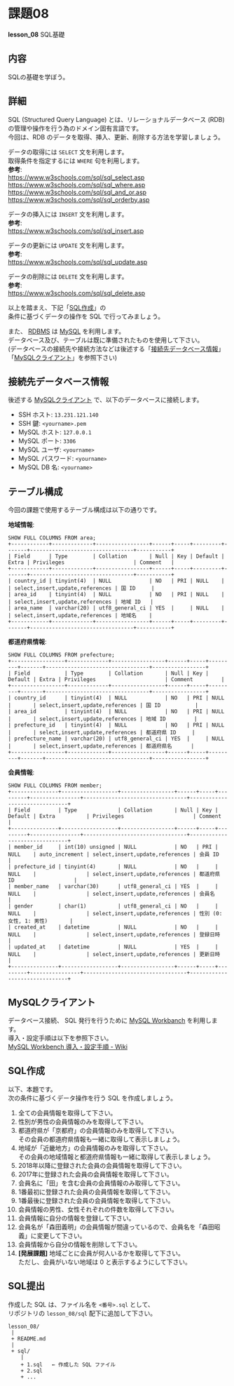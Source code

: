 # 課題08

**lesson_08** SQL基礎

## 内容

SQLの基礎を学ぼう。

## 詳細

SQL (Structured Query Language) とは、リレーショナルデータベース (RDB) の管理や操作を行う為のドメイン固有言語です。  
今回は、RDB のデータを取得、挿入、更新、削除する方法を学習しましょう。

データの取得には `SELECT` 文を利用します。  
取得条件を指定するには `WHERE` 句を利用します。  
**参考**:  
https://www.w3schools.com/sql/sql_select.asp  
https://www.w3schools.com/sql/sql_where.asp  
https://www.w3schools.com/sql/sql_and_or.asp  
https://www.w3schools.com/sql/sql_orderby.asp

データの挿入には `INSERT` 文を利用します。  
**参考**:  
https://www.w3schools.com/sql/sql_insert.asp

データの更新には `UPDATE` 文を利用します。  
**参考**:  
https://www.w3schools.com/sql/sql_update.asp

データの削除には `DELETE` 文を利用します。  
**参考**:  
https://www.w3schools.com/sql/sql_delete.asp

以上を踏まえ、下記「[SQL作成](#SQL作成)」の  
条件に基づくデータの操作を SQL で行ってみましょう。

また、 [RDBMS](https://ja.wikipedia.org/wiki/関係データベース管理システム) は [MySQL](https://www.mysql.com/jp/) を利用します。  
データベース及び、テーブルは既に準備されたものを使用して下さい。  
(データベースの接続先や接続方法などは後述する「[接続先データベース情報](#接続先データベース情報)」「[MySQLクライアント](#MySQLクライアント)」を参照下さい)

## 接続先データベース情報

後述する [MySQLクライアント](#MySQLクライアント) で、以下のデータベースに接続します。

- SSH ホスト: `13.231.121.140`
- SSH 鍵: `<yourname>.pem`
- MySQL ホスト: `127.0.0.1`
- MySQL ポート: `3306`
- MySQL ユーザ: `<yourname>`
- MySQL パスワード: `<yourname>`
- MySQL DB 名: `<yourname>`

## テーブル構成

今回の課題で使用するテーブル構成は以下の通りです。

**地域情報**:  
```
SHOW FULL COLUMNS FROM area;
+------------+-------------+-----------------+------+-----+---------+-------+---------------------------------+-----------+
| Field      | Type        | Collation       | Null | Key | Default | Extra | Privileges                      | Comment   |
+------------+-------------+-----------------+------+-----+---------+-------+---------------------------------+-----------+
| country_id | tinyint(4)  | NULL            | NO   | PRI | NULL    |       | select,insert,update,references | 国 ID     |
| area_id    | tinyint(4)  | NULL            | NO   | PRI | NULL    |       | select,insert,update,references | 地域 ID   |
| area_name  | varchar(20) | utf8_general_ci | YES  |     | NULL    |       | select,insert,update,references | 地域名    |
+------------+-------------+-----------------+------+-----+---------+-------+---------------------------------+-----------+
```

**都道府県情報**:  
```
SHOW FULL COLUMNS FROM prefecture;
+-----------------+-------------+-----------------+------+-----+---------+-------+---------------------------------+-----------------+
| Field           | Type        | Collation       | Null | Key | Default | Extra | Privileges                      | Comment         |
+-----------------+-------------+-----------------+------+-----+---------+-------+---------------------------------+-----------------+
| country_id      | tinyint(4)  | NULL            | NO   | PRI | NULL    |       | select,insert,update,references | 国 ID           |
| area_id         | tinyint(4)  | NULL            | NO   | PRI | NULL    |       | select,insert,update,references | 地域 ID         |
| prefecture_id   | tinyint(4)  | NULL            | NO   | PRI | NULL    |       | select,insert,update,references | 都道府県 ID     |
| prefecture_name | varchar(20) | utf8_general_ci | YES  |     | NULL    |       | select,insert,update,references | 都道府県名      |
+-----------------+-------------+-----------------+------+-----+---------+-------+---------------------------------+-----------------+
```

**会員情報**:  
```
SHOW FULL COLUMNS FROM member;
+---------------+------------------+-----------------+------+-----+---------+----------------+---------------------------------+-------------------------------+
| Field         | Type             | Collation       | Null | Key | Default | Extra          | Privileges                      | Comment                       |
+---------------+------------------+-----------------+------+-----+---------+----------------+---------------------------------+-------------------------------+
| member_id     | int(10) unsigned | NULL            | NO   | PRI | NULL    | auto_increment | select,insert,update,references | 会員 ID                       |
| prefecture_id | tinyint(4)       | NULL            | NO   |     | NULL    |                | select,insert,update,references | 都道府県 ID                   |
| member_name   | varchar(30)      | utf8_general_ci | YES  |     | NULL    |                | select,insert,update,references | 会員名                        |
| gender        | char(1)          | utf8_general_ci | NO   |     | NULL    |                | select,insert,update,references | 性別 (0: 女性, 1: 男性)       |
| created_at    | datetime         | NULL            | NO   |     | NULL    |                | select,insert,update,references | 登録日時                      |
| updated_at    | datetime         | NULL            | YES  |     | NULL    |                | select,insert,update,references | 更新日時                      |
+---------------+------------------+-----------------+------+-----+---------+----------------+---------------------------------+-------------------------------+
```

## MySQLクライアント

データベース接続、 SQL 発行を行うために [MySQL Workbanch](https://dev.mysql.com/downloads/workbench/) を利用します。  
導入・設定手順は以下を参照下さい。  
[MySQL Workbench 導入・設定手順 - Wiki](http://52.197.1.134:8080/gitbucket/Intern/documents/wiki/MySQL%20Workbench%20%E5%B0%8E%E5%85%A5%E3%83%BB%E8%A8%AD%E5%AE%9A%E6%89%8B%E9%A0%86)

## SQL作成

以下、本題です。  
次の条件に基づくデータ操作を行う SQL を作成しましょう。

1. 全ての会員情報を取得して下さい。
2. 性別が男性の会員情報のみを取得して下さい。
3. 都道府県が「京都府」の会員情報のみを取得して下さい。  
その会員の都道府県情報も一緒に取得して表示しましょう。
4. 地域が「近畿地方」の会員情報のみを取得して下さい。  
その会員の地域情報と都道府県情報も一緒に取得して表示しましょう。
5. 2018年以降に登録された会員の会員情報を取得して下さい。
6. 2017年に登録された会員の会員情報を取得して下さい。
7. 会員名に「田」を含む会員の会員情報のみ取得して下さい。
8. 1番最初に登録された会員の会員情報を取得して下さい。
9. 1番最後に登録された会員の会員情報を取得して下さい。
10. 会員情報の男性、女性それぞれの件数を取得して下さい。
11. 会員情報に自分の情報を登録して下さい。
12. 会員名が「森田義明」の会員情報が間違っているので、会員名を「森田昭義」に変更して下さい。
13. 会員情報から自分の情報を削除して下さい。
14. **[発展課題]** 地域ごとに会員が何人いるかを取得して下さい。  
ただし、会員がいない地域は 0 と表示するようにして下さい。

## SQL提出

作成した SQL は、ファイル名を `<番号>.sql` として、  
リポジトリの `lesson_08/sql` 配下に追加して下さい。

```
lesson_08/
 |
 + README.md
 |
 + sql/
    |
    + 1.sql   ← 作成した SQL ファイル
    + 2.sql
    + ...
```
